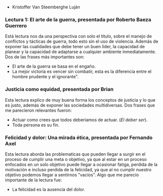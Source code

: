 - Kristoffer Van Steemberghe Luján

### Lectura 1: El arte de la guerra, presentada por Roberto Baeza Guerrero
Está lectura nos da una perspectiva con solo el título, sobre el manejo de conflictos y tácticas de guerra, todo esto sin el uso de violencia. Además de exponer las cualidades que debe tener un buen líder, la capacidad de planear y la capacidad de adaptarse a cualquier ambiente inmediatamente.
Dos de las frases más importantes son:
- El arte de la guerra se basa en el engaño.
- La mejor victoria es vencer sin combatir, esta es la diferencia entre el hombre prudente y el ignorante".


### Justicia como equidad, presentada por Brian
Esta lectura explico de muy buena forma los conceptos de justicia y lo que es justo, además de exponer las sociedades multidiversas.
Dos frases que me parecieron relevantes fueron:
- Actuar como crees que todos deberíamos de actuar. (*El deber ser*).
- Toda persona es su fin.


### Felicidad y dolor: Una mirada ética, presentada por Fernando Axel
Esta lectura aborda las problematicas que pueden llegar a surgir en el proceso de cumplir una meta o objetivo, ya que al estar en un proceso enfocados en un solo objetivo puede llegar a ocasionar fatiga, perdida de la motivación e incluso perdida de la felicidad, ya que al no cumplir nuestro objetivo podemos llegar a sentirnos "vacíos".
Algo que me parecío importante de la lectura fue:
- La felicidad es la ausencia del dolor.